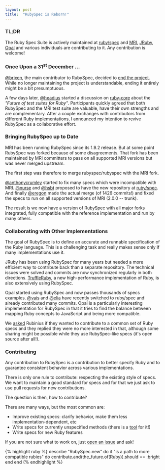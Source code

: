 ```yaml
---
layout: post
title:  "RubySpec is Reborn!"
---
```


### TL;DR
The Ruby Spec Suite is actively maintained at [ruby/spec][rubyspec] and
[MRI][rubyci], [JRuby][jruby], [Opal][opal] and various individuals are contributing to it.
Any contribution is welcome!

### Once Upon a 31<sup>st</sup> December ...

[@brixen][brixen], the main contributor to RubySpec, decided to [end the project][end-blog-post].
While no longer maintaining the project is understandable,
ending it entirely might be a bit presumptuous.

A few days later, [@headius][headius] started a discussion on [ruby-core][future-of-test-suites]
about the *"Future of test suites for Ruby"*.
Participants quickly agreed that both RubySpec and the MRI test suite are valuable, have their own strengths and are complementary.
After a couple exchanges with contributors from different Ruby implementations, I announced my intention to revive RubySpec as a collaborative effort.

### Bringing RubySpec up to Date

MRI has been running RubySpec since its 1.9.2 release.
But at some point RubySpec was forked because of some disagreements.
That fork has been maintained by MRI committers to pass on all supported MRI versions but was never merged upstream.

The first step was therefore to merge rubyspec/rubyspec with the MRI fork.

[@anthonycrumley][anthonycrumley] started to fix many specs which were incompatible with MRI.
[@nurse][nurse] and [@hsbt][hsbt] proposed to have the new repository at [ruby/spec][rubyspec].
And finally [@eregon][eregon] made the actual merge (of 1426 commits!)
and fixed the specs to run on all supported versions of MRI (2.0.0 -- trunk).

The result is we now have a version of RubySpec with all major forks integrated,
fully compatible with the reference implementation and run by many others.

### Collaborating with Other Implementations

The goal of RubySpec is to define an accurate and runnable specification of the Ruby language.
This is a challenging task and really makes sense only if many implementations use it.

JRuby has been using RubySpec for many years but needed a more efficient way to contribute back than a separate repository. The technical issues were solved and commits are now synchronized regularly in both directions.
[TruffleRuby][jrubytruffle], a new high-performance implementation of Ruby, is also extensively using RubySpec.

Opal started using RubySpec and now passes thousands of specs examples.
[@vais][vais] and [@elia][elia] have recently switched to ruby/spec
and already contributed many commits.
Opal is a particularly interesting implementation for RubySpec
in that it tries to find the balance between mapping Ruby concepts to JavaScript and being more compatible.

We [asked][future-of-rubyspec] Rubinius if they wanted to contribute to a common set of Ruby specs
and they replied they were no more interested in that, although some
sharing might be possible while they use RubySpec-like specs (it's open source after all!).

### Contributing

Any contribution to RubySpec is a contribution to better specify Ruby
and to guarantee consistent behavior across various implementations.

There is only one rule to contribute: respecting the existing style of specs.
We want to maintain a good standard for specs and for that
we just ask to use pull requests for new contributions.

The question is then, how to contribute?

There are many ways, but the most common are:

* Improve existing specs: clarify behavior, make them less implementation-dependent, etc
* Write specs for currently unspecified methods (there is a [tool][CONTRIBUTING.md] for it!)
* Write specs for new Ruby features

If you are not sure what to work on, just [open an issue][issues] and ask!

{% highlight ruby %}
describe "RubySpec.new" do
  it "is a path to more compatible rubies" do
    contribute.and(the_future.of(Ruby)).should == :bright
  end
end
{% endhighlight %}

[rubyspec]: https://github.com/ruby/spec
[brixen]: https://github.com/brixen
[end-blog-post]: http://rubini.us/2014/12/31/matz-s-ruby-developers-don-t-use-rubyspec/
[eregon]: https://github.com/eregon
[anthonycrumley]: https://github.com/anthonycrumley
[nurse]: https://github.com/nurse
[hsbt]: https://github.com/hsbt
[vais]: https://github.com/vais
[elia]: https://github.com/elia
[headius]: https://github.com/headius
[rubyci]: http://rubyci.org/
[jruby]: http://jruby.org/
[jrubytruffle]: https://github.com/graalvm/truffleruby
[opal]: http://opalrb.org/
[future-of-test-suites]: http://blade.nagaokaut.ac.jp/cgi-bin/scat.rb/ruby/ruby-core/67346
[future-of-rubyspec]: https://github.com/rubinius/rubinius/issues/3403
[CONTRIBUTING.md]: https://github.com/ruby/spec/blob/master/CONTRIBUTING.md
[issues]: https://github.com/ruby/spec/issues
